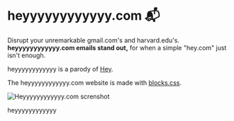 # heyyyyyyyyyyyy.com 📬

Disrupt your unremarkable gmail.com's and harvard.edu's. **heyyyyyyyyyyyy.com emails stand out,** for when a simple "hey.com" just isn't enough.

heyyyyyyyyyyyy is a parody of [Hey](https://hey.com).

The heyyyyyyyyyyyy.com website is made with [blocks.css](https://thesephist.github.io/blocks.css/).

![Heyyyyyyyyyyyy.com screnshot](static/heyyyyyyyyyyyy.jpg)


heyyyyyyyyyyyy
